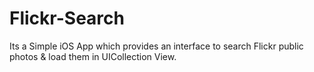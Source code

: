 # Flickr-Search
Its a Simple iOS App which provides an interface to search Flickr public photos & load them in UICollection View.
